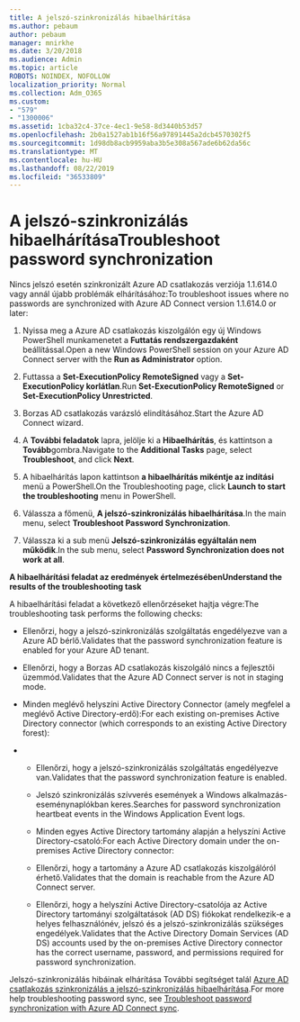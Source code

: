 ```yaml
---
title: A jelszó-szinkronizálás hibaelhárítása
ms.author: pebaum
author: pebaum
manager: mnirkhe
ms.date: 3/20/2018
ms.audience: Admin
ms.topic: article
ROBOTS: NOINDEX, NOFOLLOW
localization_priority: Normal
ms.collection: Adm_O365
ms.custom:
- "579"
- "1300006"
ms.assetid: 1cba32c4-37ce-4ec1-9e58-8d3440b53d57
ms.openlocfilehash: 2b0a1527ab1b16f56a97891445a2dcb4570302f5
ms.sourcegitcommit: 1d98db8acb9959aba3b5e308a567ade6b62da56c
ms.translationtype: MT
ms.contentlocale: hu-HU
ms.lasthandoff: 08/22/2019
ms.locfileid: "36533809"
---
```

# <a name="troubleshoot-password-synchronization"></a><span data-ttu-id="3d700-102">A jelszó-szinkronizálás hibaelhárítása</span><span class="sxs-lookup"><span data-stu-id="3d700-102">Troubleshoot password synchronization</span></span>

<span data-ttu-id="3d700-103">Nincs jelszó esetén szinkronizált Azure AD csatlakozás verziója 1.1.614.0 vagy annál újabb problémák elhárításához:</span><span class="sxs-lookup"><span data-stu-id="3d700-103">To troubleshoot issues where no passwords are synchronized with Azure AD Connect version 1.1.614.0 or later:</span></span>
  
1. <span data-ttu-id="3d700-104">Nyissa meg a Azure AD csatlakozás kiszolgálón egy új Windows PowerShell munkamenetet a **Futtatás rendszergazdaként** beállítással.</span><span class="sxs-lookup"><span data-stu-id="3d700-104">Open a new Windows PowerShell session on your Azure AD Connect server with the **Run as Administrator** option.</span></span>

2. <span data-ttu-id="3d700-105">Futtassa a **Set-ExecutionPolicy RemoteSigned** vagy a **Set-ExecutionPolicy korlátlan**.</span><span class="sxs-lookup"><span data-stu-id="3d700-105">Run **Set-ExecutionPolicy RemoteSigned** or **Set-ExecutionPolicy Unrestricted**.</span></span>

3. <span data-ttu-id="3d700-106">Borzas AD csatlakozás varázsló elindításához.</span><span class="sxs-lookup"><span data-stu-id="3d700-106">Start the Azure AD Connect wizard.</span></span>

4. <span data-ttu-id="3d700-107">A **További feladatok** lapra, jelölje ki a **Hibaelhárítás**, és kattintson a **Tovább**gombra.</span><span class="sxs-lookup"><span data-stu-id="3d700-107">Navigate to the **Additional Tasks** page, select **Troubleshoot**, and click **Next**.</span></span>

5. <span data-ttu-id="3d700-108">A hibaelhárítás lapon kattintson **a hibaelhárítás mikéntje az indítási** menü a PowerShell.</span><span class="sxs-lookup"><span data-stu-id="3d700-108">On the Troubleshooting page, click **Launch to start the troubleshooting** menu in PowerShell.</span></span>

6. <span data-ttu-id="3d700-109">Válassza a főmenü, **A jelszó-szinkronizálás hibaelhárítása**.</span><span class="sxs-lookup"><span data-stu-id="3d700-109">In the main menu, select **Troubleshoot Password Synchronization**.</span></span>

7. <span data-ttu-id="3d700-110">Válassza ki a sub menü **Jelszó-szinkronizálás egyáltalán nem működik**.</span><span class="sxs-lookup"><span data-stu-id="3d700-110">In the sub menu, select **Password Synchronization does not work at all**.</span></span>

<span data-ttu-id="3d700-111">**A hibaelhárítási feladat az eredmények értelmezésében**</span><span class="sxs-lookup"><span data-stu-id="3d700-111">**Understand the results of the troubleshooting task**</span></span>
  
<span data-ttu-id="3d700-112">A hibaelhárítási feladat a következő ellenőrzéseket hajtja végre:</span><span class="sxs-lookup"><span data-stu-id="3d700-112">The troubleshooting task performs the following checks:</span></span>
  
- <span data-ttu-id="3d700-113">Ellenőrzi, hogy a jelszó-szinkronizálás szolgáltatás engedélyezve van a Azure AD bérlő.</span><span class="sxs-lookup"><span data-stu-id="3d700-113">Validates that the password synchronization feature is enabled for your Azure AD tenant.</span></span>

- <span data-ttu-id="3d700-114">Ellenőrzi, hogy a Borzas AD csatlakozás kiszolgáló nincs a fejlesztői üzemmód.</span><span class="sxs-lookup"><span data-stu-id="3d700-114">Validates that the Azure AD Connect server is not in staging mode.</span></span>

- <span data-ttu-id="3d700-115">Minden meglévő helyszíni Active Directory Connector (amely megfelel a meglévő Active Directory-erdő):</span><span class="sxs-lookup"><span data-stu-id="3d700-115">For each existing on-premises Active Directory connector (which corresponds to an existing Active Directory forest):</span></span>

- 
  - <span data-ttu-id="3d700-116">Ellenőrzi, hogy a jelszó-szinkronizálás szolgáltatás engedélyezve van.</span><span class="sxs-lookup"><span data-stu-id="3d700-116">Validates that the password synchronization feature is enabled.</span></span>

  - <span data-ttu-id="3d700-117">Jelszó szinkronizálás szívverés események a Windows alkalmazás-eseménynaplókban keres.</span><span class="sxs-lookup"><span data-stu-id="3d700-117">Searches for password synchronization heartbeat events in the Windows Application Event logs.</span></span>

  - <span data-ttu-id="3d700-118">Minden egyes Active Directory tartomány alapján a helyszíni Active Directory-csatoló:</span><span class="sxs-lookup"><span data-stu-id="3d700-118">For each Active Directory domain under the on-premises Active Directory connector:</span></span>

  - <span data-ttu-id="3d700-119">Ellenőrzi, hogy a tartomány a Azure AD csatlakozás kiszolgálóról érhető.</span><span class="sxs-lookup"><span data-stu-id="3d700-119">Validates that the domain is reachable from the Azure AD Connect server.</span></span>

  - <span data-ttu-id="3d700-120">Ellenőrzi, hogy a helyszíni Active Directory-csatolója az Active Directory tartományi szolgáltatások (AD DS) fiókokat rendelkezik-e a helyes felhasználónév, jelszó és a jelszó-szinkronizálás szükséges engedélyek.</span><span class="sxs-lookup"><span data-stu-id="3d700-120">Validates that the Active Directory Domain Services (AD DS) accounts used by the on-premises Active Directory connector has the correct username, password, and permissions required for password synchronization.</span></span>

<span data-ttu-id="3d700-121">Jelszó-szinkronizálás hibáinak elhárítása További segítséget talál [Azure AD csatlakozás szinkronizálás a jelszó-szinkronizálás hibaelhárítása](https://docs.microsoft.com/azure/active-directory/connect/active-directory-aadconnectsync-troubleshoot-password-synchronization).</span><span class="sxs-lookup"><span data-stu-id="3d700-121">For more help troubleshooting password sync, see [Troubleshoot password synchronization with Azure AD Connect sync](https://docs.microsoft.com/azure/active-directory/connect/active-directory-aadconnectsync-troubleshoot-password-synchronization).</span></span>
  